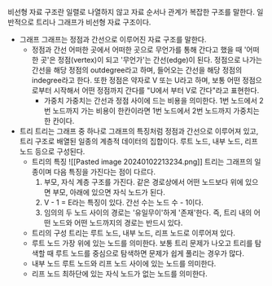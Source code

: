 비선형 자료 구조란 일렬로 나열하지 않고 자료 순서나 관계가 복잡한 구조를 말한다. 일반적으로 트리나 그래프가 비선형 자료 구조이다.
- 그래프
	그래프는 정점과 간선으로 이루어진 자료 구조를 말한다.
	- 정점과 간선
		어떠한 곳에서 어떠한 곳으로 무언가를 통해 간다고 했을 때 '어떠한 곳'은 정점(vertex)이 되고 '무언가'는 간선(edge)이 된다.
		정점으로 나가는 간선을 해당 정점의 outdegree라고 하며, 들어오는 간선을 해당 정점의 indegree라고 한다. 또한 정점은 약자로 V 또는 U라고 하며, 보통 어떤 정점으로부터 시작해서 어떤 정점까지 간다를 "U에서 부터 V로 간다"라고 표현한다.
		- 가중치
			가중치는 간선과 정점 사이에 드는 비용을 의미한다. 1번 노드에서 2번 노드까지 가는 비용이 한칸이라면 1번 노드에서 2번 노드까지 가중치는 한 칸이다.
- 트리
	트리는 그래프 중 하나로 그래프의 특징처럼 정점과 간선으로 이루어져 있고, 트리 구조로 배열된 일종의 계층적 데이터의 집합이다. 루트 노드, 내부 노드, 리프 노드 등으로 구성된다.
	- 트리의 특징
		![[Pasted image 20240102213234.png]]
		트리는 그래프의 일종이며 다음 특징을 가진다는 점이 다르다.
		1. 부모, 자식 계층 구조를 가진다. 같은 경로상에서 어떤 노드보다 위에 있으면 부모, 아래에 있으면 자식 노드가 된다.
		2. V - 1 = E라는 특징이 있다. 간선 수는 노드 수 - 1이다.
		3. 임의의 두 노드 사이의 경로는 '유일무이'하게 '존재'한다. 즉, 트리 내의 어떤 노드와 어떤 노드까지의 경로는 반드시 있다.
	- 트리의 구성
		트리는 루트 노드, 내부 노드, 리프 노드로 이루어져 있다.
	- 루트 노드
		가장 위에 있는 노드를 의미한다. 보통 트리 문제가 나오고 트리를 탐색할 때 루트 노드를 중심으로 탐색하면 문제가 쉽게 풀리는 경우가 많다.
	- 내부 노드
		루트 노드와 리프 노드 사이에 있는 노드를 의미한다.
	- 리프 노드
		최하단에 있는 자식 노드가 없는 노드를 의미한다.
		